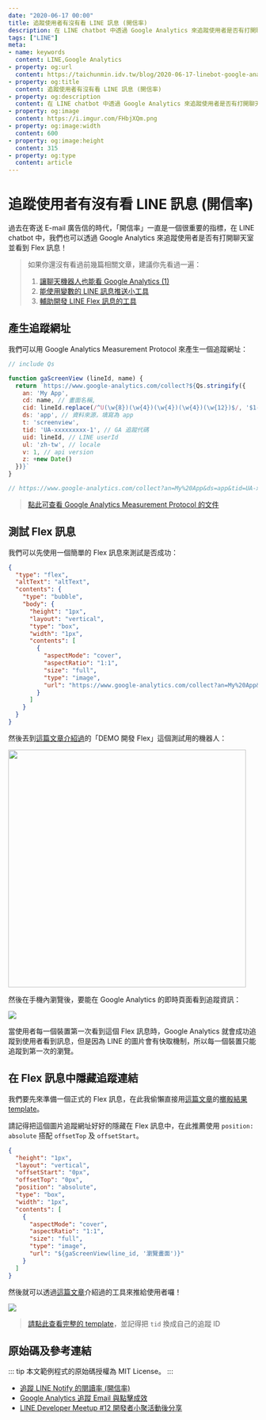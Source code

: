 ```yaml
---
date: "2020-06-17 00:00"
title: 追蹤使用者有沒有看 LINE 訊息 (開信率)
description: 在 LINE chatbot 中透過 Google Analytics 來追蹤使用者是否有打開聊天室並看到 Flex 訊息！
tags: ["LINE"]
meta:
- name: keywords
  content: LINE,Google Analytics
- property: og:url
  content: https://taichunmin.idv.tw/blog/2020-06-17-linebot-google-analytics.html
- property: og:title
  content: 追蹤使用者有沒有看 LINE 訊息 (開信率)
- property: og:description
  content: 在 LINE chatbot 中透過 Google Analytics 來追蹤使用者是否有打開聊天室並看到 Flex 訊息！
- property: og:image
  content: https://i.imgur.com/FHbjXQm.png
- property: og:image:width
  content: 600
- property: og:image:height
  content: 315
- property: og:type
  content: article
---
```


# 追蹤使用者有沒有看 LINE 訊息 (開信率)

過去在寄送 E-mail 廣告信的時代，「開信率」一直是一個很重要的指標，在 LINE chatbot 中，我們也可以透過 Google Analytics 來追蹤使用者是否有打開聊天室並看到 Flex 訊息！

> 如果你還沒有看過前幾篇相關文章，建議你先看過一遍：
> 1. [讓聊天機器人也能看 Google Analytics (1)](https://taichunmin.idv.tw/blog/2020-04-28-lintbot-google-analytics.html)
> 2. [能使用變數的 LINE 訊息推送小工具](https://taichunmin.idv.tw/blog/2020-06-15-line-push-template.html)
> 3. [輔助開發 LINE Flex 訊息的工具](https://taichunmin.idv.tw/blog/2020-04-06-line-devbot.html)

## 產生追蹤網址

我們可以用 Google Analytics Measurement Protocol 來產生一個追蹤網址：

```javascript
// include Qs

function gaScreenView (lineId, name) {
  return `https://www.google-analytics.com/collect?${Qs.stringify({
    an: 'My App',
    cd: name, // 畫面名稱,
    cid: lineId.replace(/^U(\w{8})(\w{4})(\w{4})(\w{4})(\w{12})$/, '$1-$2-$3-$4-$5'), // client id
    ds: 'app', // 資料來源，填寫為 app
    t: 'screenview',
    tid: 'UA-xxxxxxxxx-1', // GA 追蹤代碼
    uid: lineId, // LINE userId
    ul: 'zh-tw', // locale
    v: 1, // api version
    z: +new Date()
  })}`
}

// https://www.google-analytics.com/collect?an=My%20App&ds=app&tid=UA-xxxxxxxxx-1&ul=zh-tw&v=1&uid=Udeadbeefdeadbeefdeadbeefdeadbeef&cid=deadbeef-dead-beef-dead-beefdeadbeef&t=screenview&cd=a&z=1592381805597
```

> [點此可查看 Google Analytics Measurement Protocol 的文件](https://developers.google.com/analytics/devguides/collection/protocol/v1)

## 測試 Flex 訊息

我們可以先使用一個簡單的 Flex 訊息來測試是否成功：

```json
{
  "type": "flex",
  "altText": "altText",
  "contents": {
    "type": "bubble",
    "body": {
      "height": "1px",
      "layout": "vertical",
      "type": "box",
      "width": "1px",
      "contents": [
        {
          "aspectMode": "cover",
          "aspectRatio": "1:1",
          "size": "full",
          "type": "image",
          "url": "https://www.google-analytics.com/collect?an=My%20App&ds=app&tid=UA-xxxxxxxxx-1&ul=zh-tw&v=1&uid=Udeadbeefdeadbeefdeadbeefdeadbeef&cid=deadbeef-dead-beef-dead-beefdeadbeef&t=screenview&cd=a&z=1592381805597"
        }
      ]
    }
  }
}
```

然後丟到[這篇文章介紹過](https://taichunmin.idv.tw/blog/2020-04-06-line-devbot.html)的「DEMO 開發 Flex」這個測試用的機器人：

<img src="https://i.imgur.com/KFz1lgo.jpg" style="width: 480px">

然後在手機內瀏覽後，要能在 Google Analytics 的即時頁面看到追蹤資訊：

![](https://i.imgur.com/US2GHTI.png)

當使用者每一個裝置第一次看到這個 Flex 訊息時，Google Analytics 就會成功追蹤到使用者看到訊息，但是因為 LINE 的圖片會有快取機制，所以每一個裝置只能追蹤到第一次的瀏覽。

## 在 Flex 訊息中隱藏追蹤連結

我們要先來準備一個正式的 Flex 訊息，在此我偷懶直接用[這篇文章](https://taichunmin.idv.tw/blog/2020-06-15-line-push-template.html)的[擲骰結果  template](https://gist.github.com/taichunmin/725af44befc5366962d83d380a74f564)。

請記得把這個圖片追蹤網址好好的隱藏在 Flex 訊息中，在此推薦使用 `position: absolute` 搭配 `offsetTop` 及 `offsetStart`。

```json
{
  "height": "1px",
  "layout": "vertical",
  "offsetStart": "0px",
  "offsetTop": "0px",
  "position": "absolute",
  "type": "box",
  "width": "1px",
  "contents": [
    {
      "aspectMode": "cover",
      "aspectRatio": "1:1",
      "size": "full",
      "type": "image",
      "url": "${gaScreenView(line_id, '瀏覽畫面')}"
    }
  ]
}
```

然後就可以透過[這篇文章](https://taichunmin.idv.tw/blog/2020-06-15-line-push-template.html)介紹過的工具來推給使用者囉！

![](https://i.imgur.com/9nWGiUD.jpg)

> [請點此查看完整的 template](https://gist.github.com/taichunmin/cf896614f97546e981d83aa1cde080e0)，並記得把 `tid` 換成自己的追蹤 ID

## 原始碼及參考連結

::: tip
本文範例程式的原始碼授權為 MIT License。
:::

* [追蹤 LINE Notify 的閱讀率 (開信率)](https://taichunmin.idv.tw/blog/2020-06-29-linebot-google-analytics.html)
* [Google Analytics 追蹤 Email 與點擊成效](https://www.oxxostudio.tw/articles/201706/google-analytics-tracking-email.html)
* [LINE Developer Meetup #12 開發者小聚活動後分享](https://engineering.linecorp.com/zh-hant/blog/line-developer-meetup-12/)
